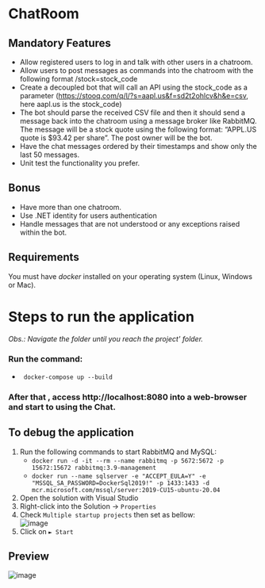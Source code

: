 # ChatRoom

## Mandatory Features
- Allow registered users to log in and talk with other users in a chatroom.
- Allow users to post messages as commands into the chatroom with the following format /stock=stock_code
- Create a decoupled bot that will call an API using the stock_code as a parameter (https://stooq.com/q/l/?s=aapl.us&f=sd2t2ohlcv&h&e=csv, here aapl.us is the stock_code)
- The bot should parse the received CSV file and then it should send a message back into the chatroom using a message broker like RabbitMQ. The message will be a stock quote using the following format: “APPL.US quote is $93.42 per share”. The post owner will be the bot.
- Have the chat messages ordered by their timestamps and show only the last 50 messages.
- Unit test the functionality you prefer.

## Bonus 
- Have more than one chatroom.
- Use .NET identity for users authentication
- Handle messages that are not understood or any exceptions raised within the bot.


## Requirements
You must have *docker* installed on your operating system (Linux, Windows or Mac).  

# Steps to run the application

*Obs.: Navigate the folder until you reach the project' folder.*

### Run the command:
- ` docker-compose up --build` 

### After that , access http://localhost:8080 into a web-browser and start to using the Chat.


## To debug the application

1. Run the following commands to start RabbitMQ and MySQL:  
    - `docker run -d -it --rm --name rabbitmq -p 5672:5672 -p 15672:15672 rabbitmq:3.9-management`  
    - `docker run --name sqlserver -e "ACCEPT_EULA=Y" -e "MSSQL_SA_PASSWORD=DockerSql2019!" -p 1433:1433 -d mcr.microsoft.com/mssql/server:2019-CU15-ubuntu-20.04`
1. Open the solution with Visual Studio  
2. Right-click into the Solution -> `Properties`  
3. Check `Multiple startup projects` then set as bellow:  
![image](https://user-images.githubusercontent.com/68758262/233169233-7a53f754-9ecb-4f6a-921f-1554b221a7e7.png)
4. Click on `► Start`  

## Preview

![image](https://user-images.githubusercontent.com/68758262/233257696-c44b4a11-dcbd-4546-a40e-26e1e4e17a26.png)

